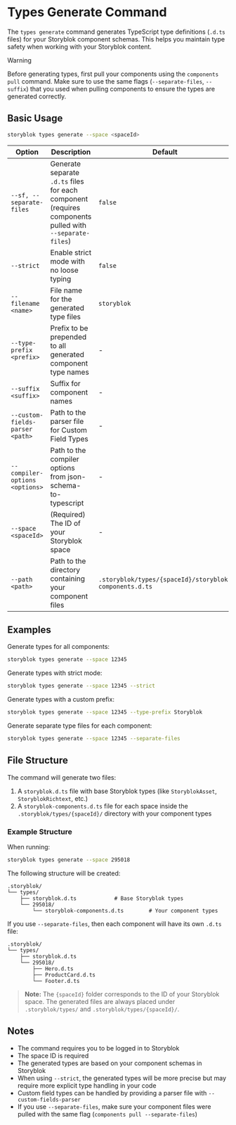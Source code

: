 # Types Generate Command

The `types generate` command generates TypeScript type definitions (`.d.ts` files) for your Storyblok component schemas. This helps you maintain type safety when working with your Storyblok content.

> [!WARNING]
> Before generating types, first pull your components using the `components pull` command. Make sure to use the same flags (`--separate-files`, `--suffix`) that you used when pulling components to ensure the types are generated correctly.

## Basic Usage

```bash
storyblok types generate --space <spaceId>
```

| Option | Description | Default |
|--------|-------------|---------|
| `--sf, --separate-files` | Generate separate `.d.ts` files for each component (requires components pulled with `--separate-files`) | `false` |
| `--strict` | Enable strict mode with no loose typing | `false` |
| `--filename <name>` | File name for the generated type files | `storyblok` |
| `--type-prefix <prefix>` | Prefix to be prepended to all generated component type names | - |
| `--suffix <suffix>` | Suffix for component names | - |
| `--custom-fields-parser <path>` | Path to the parser file for Custom Field Types | - |
| `--compiler-options <options>` | Path to the compiler options from json-schema-to-typescript | - |
| `--space <spaceId>` | (Required) The ID of your Storyblok space | - |
| `--path <path>` | Path to the directory containing your component files | `.storyblok/types/{spaceId}/storyblok-components.d.ts` |

## Examples

Generate types for all components:
```bash
storyblok types generate --space 12345
```

Generate types with strict mode:
```bash
storyblok types generate --space 12345 --strict
```

Generate types with a custom prefix:
```bash
storyblok types generate --space 12345 --type-prefix Storyblok
```

Generate separate type files for each component:
```bash
storyblok types generate --space 12345 --separate-files
```

## File Structure

The command will generate two files:
1. A `storyblok.d.ts` file with base Storyblok types (like `StoryblokAsset`, `StoryblokRichtext`, etc.)
2. A `storyblok-components.d.ts` file for each space inside the `.storyblok/types/{spaceId}/` directory with your component types

### Example Structure

When running:
```bash
storyblok types generate --space 295018
```

The following structure will be created:

```
.storyblok/
└── types/
    ├── storyblok.d.ts            # Base Storyblok types
    └── 295018/
        └── storyblok-components.d.ts        # Your component types
```

If you use `--separate-files`, then each component will have its own `.d.ts` file:
```
.storyblok/
└── types/
    ├── storyblok.d.ts
    └── 295018/
        ├── Hero.d.ts
        ├── ProductCard.d.ts
        └── Footer.d.ts
```

> **Note:**
> The `{spaceId}` folder corresponds to the ID of your Storyblok space.
> The generated files are always placed under `.storyblok/types/` and `.storyblok/types/{spaceId}/`.

## Notes

- The command requires you to be logged in to Storyblok
- The space ID is required
- The generated types are based on your component schemas in Storyblok
- When using `--strict`, the generated types will be more precise but may require more explicit type handling in your code
- Custom field types can be handled by providing a parser file with `--custom-fields-parser`
- If you use `--separate-files`, make sure your component files were pulled with the same flag (`components pull --separate-files`)

